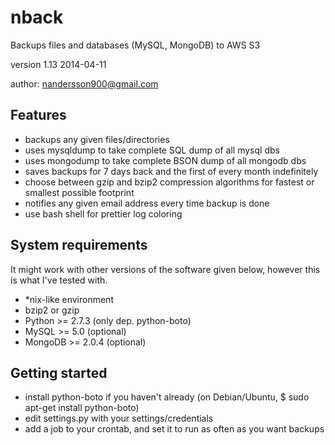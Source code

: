 nback
=====

Backups files and databases (MySQL, MongoDB) to AWS S3

version 1.13 2014-04-11

author: nandersson900@gmail.com


Features
--------

  - backups any given files/directories
  - uses mysqldump to take complete SQL dump of all mysql dbs
  - uses mongodump to take complete BSON dump of all mongodb dbs
  - saves backups for 7 days back and the first of every month indefinitely
  - choose between gzip and bzip2 compression algorithms for fastest or
    smallest possible footprint
  - notifies any given email address every time backup is done
  - use bash shell for prettier log coloring


System requirements
-------------------

It might work with other versions of the software given below,
however this is what I've tested with.

  - *nix-like environment
  - bzip2 or gzip
  - Python >= 2.7.3 (only dep. python-boto)
  - MySQL >= 5.0 (optional)
  - MongoDB >= 2.0.4 (optional)


Getting started
---------------

  - install python-boto if you haven't already (on Debian/Ubuntu, $ sudo
    apt-get install python-boto)
  - edit settings.py with your settings/credentials
  - add a job to your crontab, and set it to run as often as you want backups

